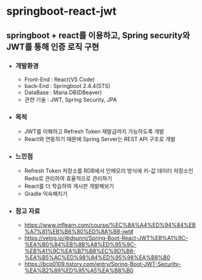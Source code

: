 # springboot-react-jwt

## springboot + react를 이용하고, Spring security와 JWT를 통해 인증 로직 구현


* ### 개발환경 
  * Front-End : React(VS Code)
  * back-End : Springboot 2.4.4(STS)
  * DataBase : Maria DB(DBeaver)
  * 관련 기술 : JWT, Spring Security, JPA 

* ### 목적
  * JWT를 이해하고 Refresh Token 재발급까지 가능하도록 개발
  * React와 연동하기 때문에 Spring Server는 REST API 구조로 개발

* ### 느낀점
  * Refresh Token 저장소를 RDB에서 인메모리 방식에 키-값 데이터 저장소인 Redis로 관리하여 효율적으로 관리하기
  * React를 더 학습하여 게시판 개발해보기
  * Gradle 익숙해지기

* ### 참고 자료
  * https://www.inflearn.com/course/%EC%8A%A4%ED%94%84%EB%A7%81%EB%B6%80%ED%8A%B8-jwt#
  * https://velog.io/@dsunni/Spring-Boot-React-JWT%EB%A1%9C-%EA%B0%84%EB%8B%A8%ED%95%9C-%EB%A1%9C%EA%B7%B8%EC%9D%B8-%EA%B5%AC%ED%98%84%ED%95%98%EA%B8%B0
  * https://bcp0109.tistory.com/entry/Spring-Boot-JWT-Security-%EA%B2%89%ED%95%A5%EA%B8%B0
